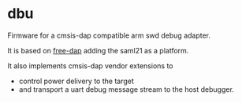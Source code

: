 # dbu
Firmware for a cmsis-dap compatible arm swd debug adapter.

It is based on [free-dap](https://github.com/ataradov/free-dap) adding the saml21 as a platform.

It also implements cmsis-dap vendor extensions to 
  - control power delivery to the target
  - and transport a uart debug message stream to the host debugger.


